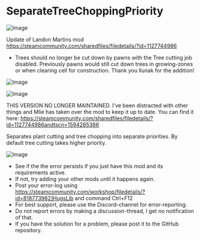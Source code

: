 # SeparateTreeChoppingPriority

![Image](https://i.imgur.com/buuPQel.png)

Update of Landon Martins mod
https://steamcommunity.com/sharedfiles/filedetails/?id=1127744986

- Trees should no longer be cut down by pawns with the Tree cutting job disabled. Previously pawns would still cut down trees in growing-zones or when clearing cell for construction. Thank you llunak for the addition!

![Image](https://i.imgur.com/pufA0kM.png)

	
![Image](https://i.imgur.com/Z4GOv8H.png)


THIS VERSION NO LONGER MAINTAINED.
I&apos;ve been distracted with other things and Mlie has taken over the mod to keep it up to date. You can find it here:
https://steamcommunity.com/sharedfiles/filedetails/?id=1127744986andtscn=1594285366

Separates plant cutting and tree chopping into separate priorities. By default tree cutting takes higher priority.


![Image](https://i.imgur.com/PwoNOj4.png)



-  See if the the error persists if you just have this mod and its requirements active.
-  If not, try adding your other mods until it happens again.
-  Post your error-log using https://steamcommunity.com/workshop/filedetails/?id=818773962]HugsLib and command Ctrl+F12
-  For best support, please use the Discord-channel for error-reporting.
-  Do not report errors by making a discussion-thread, I get no notification of that.
-  If you have the solution for a problem, please post it to the GitHub repository.



